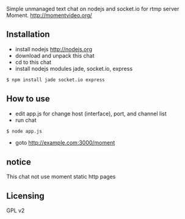 Simple unmanaged text chat on nodejs and socket.io for rtmp server Moment.
http://momentvideo.org/

## Installation
* install nodejs http://nodejs.org
* download and unpack this chat
* cd to this chat
* install nodejs modules jade, socket.io, express
```bash
$ npm install jade socket.io express
```

## How to use
* edit app.js for change host (interface), port, and channel list
* run chat
```bash
$ node app.js
```
* goto http://example.com:3000/moment

## notice
This chat not use moment static http pages

## Licensing
GPL v2